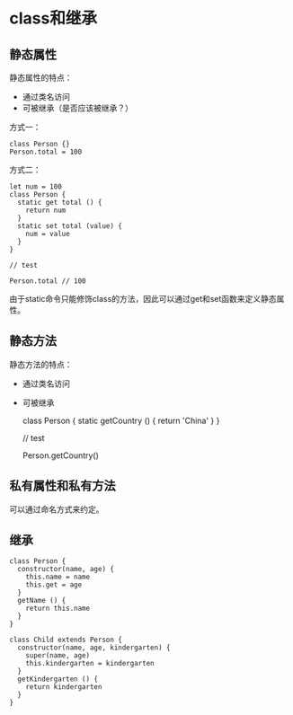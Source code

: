 # class和继承

## 静态属性

静态属性的特点：

* 通过类名访问
* 可被继承（是否应该被继承？）

方式一：

    class Person {}
    Person.total = 100
    
方式二：

    let num = 100
    class Person {
      static get total () {
        return num
      }
      static set total (value) {
        num = value
      }
    }
    
    // test
  
    Person.total // 100
    
由于static命令只能修饰class的方法，因此可以通过get和set函数来定义静态属性。

## 静态方法

静态方法的特点：

* 通过类名访问
* 可被继承


    class Person {
      static getCountry () {
        return 'China'
      }
    }
    
    // test
    
    Person.getCountry()
  
## 私有属性和私有方法

可以通过命名方式来约定。

## 继承

    class Person {
      constructor(name, age) {
        this.name = name
        this.get = age
      }
      getName () {
        return this.name
      }
    }
    
    class Child extends Person {
      constructor(name, age, kindergarten) {
        super(name, age)
        this.kindergarten = kindergarten
      }
      getKindergarten () {
        return kindergarten
      }
    }
